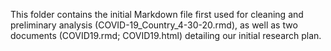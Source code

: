 This folder contains the initial Markdown file first used for cleaning and preliminary analysis (COVID-19_Country_4-30-20.rmd), as well as two documents (COVID19.rmd; COVID19.html) detailing our initial research plan.
